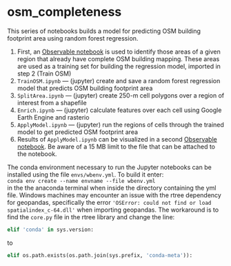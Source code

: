 # osm_completeness
This series of notebooks builds a model for predicting OSM building footprint area using random forest regression.


1. First, an [Observable notebook](https://observablehq.com/@jobelanger/osm-training-set-creation-nepal-example) is used to identify those areas of a given region that already have complete OSM building mapping. These areas are used as a training set for building the regression model, imported in step 2 (Train OSM)
2. `TrainOSM.ipynb` &mdash; (jupyter) create and save a random forest regression model that predicts OSM building footprint area
3. `SplitArea.ipynb` &mdash; (jupyter) create 250-m cell polygons over a region of interest from a shapefile
4. `Enrich.ipynb` &mdash; (jupyter) calculate features over each cell using Google Earth Engine and rasterio
5. `ApplyModel.ipynb` &mdash; (jupyter) run the regions of cells through the trained model to get predicted OSM footprint area
6. Results of `ApplyModel.ipynb` can be visualized in a second [Observable notebook](https://observablehq.com/d/09da0d4f932c9310). Be aware of a 15 MB limit to the file that can be attached to the notebook.

The conda environment necessary to run the Jupyter notebooks can be installed using the file `envs/wbenv.yml`. To build it enter:<br>
`conda env create --name envname --file wbenv.yml`<br>
in the the anaconda terminal when inside the directory containing the yml file. Windows machines may encounter an issue with the rtree dependency for geopandas, specifically the error `'OSError: could not find or load spatialindex_c-64.dll'` when importing geopandas. The workaround is to find the `core.py` file in the rtree library and change the line:<br>
```python
elif 'conda' in sys.version:
```
to
```python
elif os.path.exists(os.path.join(sys.prefix, 'conda-meta')):

